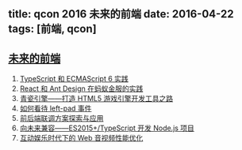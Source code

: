 title: qcon 2016 未来的前端
date: 2016-04-22
tags: [前端, qcon]
---

[未来的前端](!http://2016.qconbeijing.com/track/2782)
---

1. [TypeScript 和 ECMAScript 6 实践](http://qop.github.io/2016/04/22/2016/2016-04-22-1/)
2. [React 和 Ant Design 在蚂蚁金服的实践](http://qop.github.io/2016/04/22/2016/2016-04-22-2/)
3. [青瓷引擎——打造 HTML5 游戏引擎开发工具之路](http://qop.github.io/2016/04/22/2016/2016-04-22-3/)
4. [如何看待 left-pad 事件](http://qop.github.io/2016/04/22/2016/2016-04-22-4/)
5. [前后端联调方案探索与应用](http://qop.github.io/2016/04/22/2016/2016-04-22-5/)
6. [向未来兼容——ES2015+/TypeScript 开发 Node.js 项目](http://qop.github.io/2016/04/22/2016/2016-04-22-6/)
7. [互动娱乐时代下的 Web 音视频性能优化](http://qop.github.io/2016/04/22/2016/2016-04-22-7/)